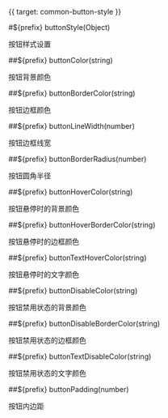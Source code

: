 {{ target: common-button-style }}

#${prefix} buttonStyle(Object)

按钮样式设置

##${prefix} buttonColor(string)

按钮背景颜色

##${prefix} buttonBorderColor(string)

按钮边框颜色

##${prefix} buttonLineWidth(number)

按钮边框线宽

##${prefix} buttonBorderRadius(number)

按钮圆角半径

##${prefix} buttonHoverColor(string)

按钮悬停时的背景颜色

##${prefix} buttonHoverBorderColor(string)

按钮悬停时的边框颜色

##${prefix} buttonTextHoverColor(string)

按钮悬停时的文字颜色

##${prefix} buttonDisableColor(string)

按钮禁用状态的背景颜色

##${prefix} buttonDisableBorderColor(string)

按钮禁用状态的边框颜色

##${prefix} buttonTextDisableColor(string)

按钮禁用状态的文字颜色

##${prefix} buttonPadding(number)

按钮内边距
